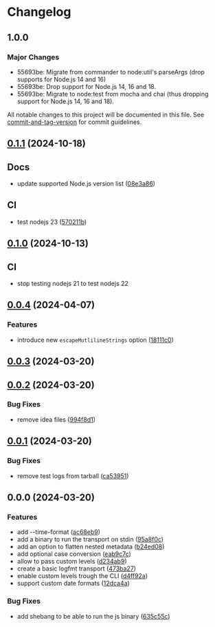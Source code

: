 # Changelog

## 1.0.0

### Major Changes

- 55693be: Migrate from commander to node:util's parseArgs (drop supports for Node.js 14 and 16)
- 55693be: Drop support for Node.js 14, 16 and 18.
- 55693be: Migrate to node:test from mocha and chai (thus dropping support for Node.js 14, 16 and 18).

All notable changes to this project will be documented in this file. See [commit-and-tag-version](https://github.com/absolute-version/commit-and-tag-version) for commit guidelines.

## [0.1.1](https://github.com/botflux/pino-logfmt/compare/v0.0.4...v0.1.1) (2024-10-18)

## Docs

- update supported Node.js version list ([08e3a86](https://github.com/botflux/pino-logfmt/commit/08e3a86f8168dee995ee5877aebb2a27952aa8ca))

## CI

- test nodejs 23 ([570211b](570211b59a032a96344dddd42b3e0486dfcc46bf))

## [0.1.0](https://github.com/botflux/pino-logfmt/compare/v0.0.4...v0.1.0) (2024-10-13)

## CI

- stop testing nodejs 21 to test nodejs 22

## [0.0.4](https://github.com/botflux/pino-logfmt/compare/v0.0.3...v0.0.4) (2024-04-07)

### Features

- introduce new `escapeMutlilineStrings` option ([18111c0](https://github.com/botflux/pino-logfmt/commit/18111c0607f2ca25be41d9040066c6b2415bcfa1))

## [0.0.3](https://github.com/botflux/pino-logfmt/compare/v0.0.2...v0.0.3) (2024-03-20)

## [0.0.2](https://github.com/botflux/pino-logfmt/compare/v0.0.1...v0.0.2) (2024-03-20)

### Bug Fixes

- remove idea files ([994f8d1](https://github.com/botflux/pino-logfmt/commit/994f8d13f0fb3eee0b802724937a6fa7f3e00acf))

## [0.0.1](https://github.com/botflux/pino-logfmt/compare/v0.0.0...v0.0.1) (2024-03-20)

### Bug Fixes

- remove test logs from tarball ([ca53951](https://github.com/botflux/pino-logfmt/commit/ca5395119b70836d004b6a92ba6836e806d18154))

## 0.0.0 (2024-03-20)

### Features

- add --time-format ([ac68eb9](https://github.com/botflux/pino-logfmt/commit/ac68eb97c86b12a0adb67ca9a73f8c680b44de8e))
- add a binary to run the transport on stdin ([95a8f0c](https://github.com/botflux/pino-logfmt/commit/95a8f0c17580336c8f807b7d36dc44de57284c16))
- add an option to flatten nested metadata ([b24ed08](https://github.com/botflux/pino-logfmt/commit/b24ed08793917f9689cbbb2c52aa147696d4616f))
- add optional case conversion ([eab9c7c](https://github.com/botflux/pino-logfmt/commit/eab9c7c267232d52ab6b31e86bef8e06a6161cf8))
- allow to pass custom levels ([d234ab9](https://github.com/botflux/pino-logfmt/commit/d234ab96582508330e65070066380480d9127a2f))
- create a basic logfmt transport ([473ba27](https://github.com/botflux/pino-logfmt/commit/473ba27cf81e63e1dfd53520f8af1f8c5f6d6427))
- enable custom levels trough the CLI ([d4ff92a](https://github.com/botflux/pino-logfmt/commit/d4ff92a6971855cac3a09099c389dc2632211fc6))
- support custom date formats ([12dca4a](https://github.com/botflux/pino-logfmt/commit/12dca4aa5784399a03878d4e1a39d5d508484c97))

### Bug Fixes

- add shebang to be able to run the js binary ([635c55c](https://github.com/botflux/pino-logfmt/commit/635c55ccb6c6f40174a9287a0cefb6a4dc3619a3))
